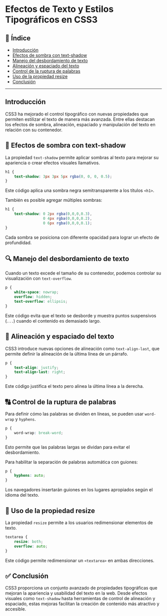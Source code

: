 # Efectos de Texto y Estilos Tipográficos en CSS3

## 📖 Índice
- [Introducción](#introducción)
- [Efectos de sombra con text-shadow](#efectos-de-sombra-con-text-shadow)
- [Manejo del desbordamiento de texto](#manejo-del-desbordamiento-de-texto)
- [Alineación y espaciado del texto](#alineación-y-espaciado-del-texto)
- [Control de la ruptura de palabras](#control-de-la-ruptura-de-palabras)
- [Uso de la propiedad resize](#uso-de-la-propiedad-resize)
- [Conclusión](#conclusión)

---

## Introducción
CSS3 ha mejorado el control tipográfico con nuevas propiedades que permiten estilizar el texto de manera más avanzada. Entre ellas destacan los efectos de sombra, alineación, espaciado y manipulación del texto en relación con su contenedor.

## 🎨 Efectos de sombra con text-shadow
La propiedad `text-shadow` permite aplicar sombras al texto para mejorar su apariencia o crear efectos visuales llamativos.

```css
h1 {
    text-shadow: 3px 3px 5px rgba(0, 0, 0, 0.5);
}
```
Este código aplica una sombra negra semitransparente a los títulos `<h1>`.

También es posible agregar múltiples sombras:

```css
h1 {
    text-shadow: 0 2px rgba(0,0,0,0.3),
                 0 4px rgba(0,0,0,0.2),
                 0 6px rgba(0,0,0,0.1);
}
```
Cada sombra se posiciona con diferente opacidad para lograr un efecto de profundidad.

## 🔍 Manejo del desbordamiento de texto
Cuando un texto excede el tamaño de su contenedor, podemos controlar su visualización con `text-overflow`.

```css
p {
    white-space: nowrap;
    overflow: hidden;
    text-overflow: ellipsis;
}
```
Este código evita que el texto se desborde y muestra puntos suspensivos (`...`) cuando el contenido es demasiado largo.

## 📏 Alineación y espaciado del texto
CSS3 introduce nuevas opciones de alineación como `text-align-last`, que permite definir la alineación de la última línea de un párrafo.

```css
p {
    text-align: justify;
    text-align-last: right;
}
```
Este código justifica el texto pero alinea la última línea a la derecha.

## 🔠 Control de la ruptura de palabras
Para definir cómo las palabras se dividen en líneas, se pueden usar `word-wrap` y `hyphens`.

```css
p {
    word-wrap: break-word;
}
```
Esto permite que las palabras largas se dividan para evitar el desbordamiento.

Para habilitar la separación de palabras automática con guiones:

```css
p {
    hyphens: auto;
}
```
Los navegadores insertarán guiones en los lugares apropiados según el idioma del texto.

## 📏 Uso de la propiedad resize
La propiedad `resize` permite a los usuarios redimensionar elementos de texto.

```css
textarea {
    resize: both;
    overflow: auto;
}
```
Este código permite redimensionar un `<textarea>` en ambas direcciones.

## ✅ Conclusión
CSS3 proporciona un conjunto avanzado de propiedades tipográficas que mejoran la apariencia y usabilidad del texto en la web. Desde efectos visuales como `text-shadow` hasta herramientas de control de alineación y espaciado, estas mejoras facilitan la creación de contenido más atractivo y accesible.
